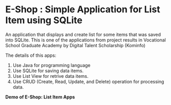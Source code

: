 # E-Shop : Simple Application for List Item using SQLite
An application that displays and create list for some items that was saved into SQLite. This is one of the applications from project results in Vocational School Graduate Academy by Digital Talent Scholarship (Kominfo)

The details of this apps:

1. Use Java for programming language
2. Use SQLite for saving data items.
3. Use List View for retrive data items.
4. Use CRUD (Create, Read, Update, and Delete) operation for processing data.


<b> Demo of E-Shop: List Item Apps </b> 

